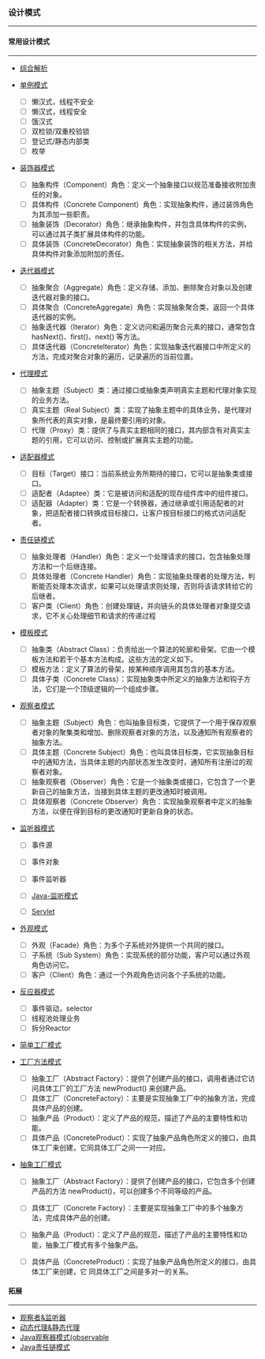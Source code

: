 ### 设计模式
----------------------------------------------------------------------------------------------
#### 常用设计模式
-----------------------------------------------------------------------------------------------------------------------------
- [综合解析](http://c.biancheng.net/view/1317.html)

- [单例模式](https://www.runoob.com/design-pattern/singleton-pattern.html)

   - [ ] 懒汉式，线程不安全
   - [ ] 懒汉式，线程安全
   - [ ] 饿汉式
   - [ ] 双检锁/双重校验锁
   - [ ] 登记式/静态内部类
   - [ ] 枚举

- [装饰器模式](http://c.biancheng.net/view/1366.html)

   - [ ] 抽象构件（Component）角色：定义一个抽象接口以规范准备接收附加责任的对象。
   - [ ] 具体构件（Concrete    Component）角色：实现抽象构件，通过装饰角色为其添加一些职责。
   - [ ] 抽象装饰（Decorator）角色：继承抽象构件，并包含具体构件的实例，可以通过其子类扩展具体构件的功能。
   - [ ] 具体装饰（ConcreteDecorator）角色：实现抽象装饰的相关方法，并给具体构件对象添加附加的责任。

- [迭代器模式](http://c.biancheng.net/view/1395.html) 

   - [ ] 抽象聚合（Aggregate）角色：定义存储、添加、删除聚合对象以及创建迭代器对象的接口。
   - [ ] 具体聚合（ConcreteAggregate）角色：实现抽象聚合类，返回一个具体迭代器的实例。
   - [ ] 抽象迭代器（Iterator）角色：定义访问和遍历聚合元素的接口，通常包含 hasNext()、first()、next() 等方法。
   - [ ] 具体迭代器（Concretelterator）角色：实现抽象迭代器接口中所定义的方法，完成对聚合对象的遍历，记录遍历的当前位置。

- [代理模式](http://c.biancheng.net/view/1359.html)

   - [ ] 抽象主题（Subject）类：通过接口或抽象类声明真实主题和代理对象实现的业务方法。
   - [ ] 真实主题（Real Subject）类：实现了抽象主题中的具体业务，是代理对象所代表的真实对象，是最终要引用的对象。
   - [ ] 代理（Proxy）类：提供了与真实主题相同的接口，其内部含有对真实主题的引用，它可以访问、控制或扩展真实主题的功能。

-  [适配器模式](http://c.biancheng.net/view/1361.html) 

   - [ ] 目标（Target）接口：当前系统业务所期待的接口，它可以是抽象类或接口。
   - [ ] 适配者（Adaptee）类：它是被访问和适配的现存组件库中的组件接口。
   - [ ] 适配器（Adapter）类：它是一个转换器，通过继承或引用适配者的对象，把适配者接口转换成目标接口，让客户按目标接口的格式访问适配者。

- [责任链模式](http://c.biancheng.net/view/1383.html)

   - [ ] 抽象处理者（Handler）角色：定义一个处理请求的接口，包含抽象处理方法和一个后继连接。
   - [ ] 具体处理者（Concrete Handler）角色：实现抽象处理者的处理方法，判断能否处理本次请求，如果可以处理请求则处理，否则将该请求转给它的后继者。
   - [ ] 客户类（Client）角色：创建处理链，并向链头的具体处理者对象提交请求，它不关心处理细节和请求的传递过程

- [模板模式](http://c.biancheng.net/view/1376.html)
 
   - [ ] 抽象类（Abstract Class）：负责给出一个算法的轮廓和骨架。它由一个模板方法和若干个基本方法构成。这些方法的定义如下。
   - [ ] 模板方法：定义了算法的骨架，按某种顺序调用其包含的基本方法。
   - [ ] 具体子类（Concrete Class）：实现抽象类中所定义的抽象方法和钩子方法，它们是一个顶级逻辑的一个组成步骤。

- [观察者模式](http://c.biancheng.net/view/1390.html)
  
   - [ ] 抽象主题（Subject）角色：也叫抽象目标类，它提供了一个用于保存观察者对象的聚集类和增加、删除观察者对象的方法，以及通知所有观察者的抽象方法。
   - [ ] 具体主题（Concrete    Subject）角色：也叫具体目标类，它实现抽象目标中的通知方法，当具体主题的内部状态发生改变时，通知所有注册过的观察者对象。
   - [ ] 抽象观察者（Observer）角色：它是一个抽象类或接口，它包含了一个更新自己的抽象方法，当接到具体主题的更改通知时被调用。
   - [ ] 具体观察者（Concrete Observer）角色：实现抽象观察者中定义的抽象方法，以便在得到目标的更改通知时更新自身的状态。

- [监听器模式](http://www.cnblogs.com/jenkov/p/listener_in_java.html)

   - [ ] 事件源
   - [ ] 事件对象
   - [ ] 事件监听器

   - [ ] [Java-监听模式](http://www.cnblogs.com/jenkov/p/listener_in_java.html) 

   - [ ] [Servlet](https://www.cnblogs.com/xdp-gacl/p/3961929.html)

- [外观模式](http://c.biancheng.net/view/1369.html)

    - [ ] 外观（Facade）角色：为多个子系统对外提供一个共同的接口。
    - [ ] 子系统（Sub System）角色：实现系统的部分功能，客户可以通过外观角色访问它。
    - [ ] 客户（Client）角色：通过一个外观角色访问各个子系统的功能。
 
- [反应器模式](https://www.cnblogs.com/doit8791/p/7461479.html)

    - [ ] 事件驱动，selector
    - [ ] 线程池处理业务
    - [ ] 拆分Reactor
- [简单工厂模式](https://www.cnblogs.com/zhi-hao/p/4028169.html)

- [工厂方法模式](http://c.biancheng.net/view/1348.html)

    - [ ] 抽象工厂（Abstract Factory）：提供了创建产品的接口，调用者通过它访问具体工厂的工厂方法 newProduct() 来创建产品。
    - [ ] 具体工厂（ConcreteFactory）：主要是实现抽象工厂中的抽象方法，完成具体产品的创建。
    - [ ] 抽象产品（Product）：定义了产品的规范，描述了产品的主要特性和功能。
    - [ ] 具体产品（ConcreteProduct）：实现了抽象产品角色所定义的接口，由具体工厂来创建，它同具体工厂之间一一对应。

- [抽象工厂模式](http://c.biancheng.net/view/1351.html)

    - [ ] 抽象工厂（Abstract Factory）：提供了创建产品的接口，它包含多个创建产品的方法 newProduct()，可以创建多个不同等级的产品。

    - [ ] 具体工厂（Concrete Factory）：主要是实现抽象工厂中的多个抽象方法，完成具体产品的创建。

    - [ ] 抽象产品（Product）：定义了产品的规范，描述了产品的主要特性和功能，抽象工厂模式有多个抽象产品。

    - [ ] 具体产品（ConcreteProduct）：实现了抽象产品角色所定义的接口，由具体工厂来创建，它 同具体工厂之间是多对一的关系。

      
####    拓展
-------------------------------------------------------------------------------------------------------------------------
- [观察者&监听器](https://www.cnblogs.com/jackson-zhangjiang/p/7784694.html)
- [动态代理&静态代理](https://www.cnblogs.com/cenyu/p/6289209.html)
- [Java观察器模式(observable](https://www.cnblogs.com/cxxjohnson/p/6254967.htm)
- [Java责任链模式](https://www.cnblogs.com/ysw-go/p/5432921.html)

   

